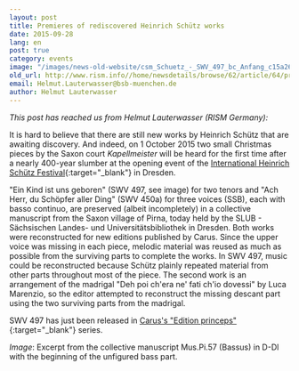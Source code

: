 ```yaml
---
layout: post
title: Premieres of rediscovered Heinrich Schütz works
date: 2015-09-28
lang: en
post: true
category: events
image: "/images/news-old-website/csm_Schuetz_-_SWV_497_bc_Anfang_c15a261727.jpg"
old_url: http://www.rism.info//home/newsdetails/browse/62/article/64/premieres-of-rediscovered-heinrich-schuetz-works.html
email: Helmut.Lauterwasser@bsb-muenchen.de
author: Helmut Lauterwasser
---
```





_This post has reached us from Helmut Lauterwasser (RISM Germany):_

It is hard to believe that there are still new works by Heinrich Schütz that are awaiting discovery. And indeed, on 1 October 2015 two small Christmas pieces by the Saxon court _Kapellmeister_ will be heard for the first time after a nearly 400-year slumber at the opening event of the [International Heinrich Schütz Festival](http://www.sch%C3%BCtz-musikfest.de/){:target="_blank"} in Dresden.

"Ein Kind ist uns geboren" (SWV 497, see image) for two tenors and "Ach Herr, du Schöpfer aller Ding" (SWV 450a) for three voices (SSB), each with basso continuo, are preserved (albeit incompletely) in a collective manuscript from the Saxon village of Pirna, today held by the SLUB - Sächsischen Landes- und Universitätsbibliothek in Dresden. Both works were reconstructed for new editions published by Carus. Since the upper voice was missing in each piece, melodic material was reused as much as possible from the surviving parts to complete the works. In SWV 497, music could be reconstructed because Schütz plainly repeated material from other parts throughout most of the piece. The second work is an arrangement of the madrigal "Deh poi ch'era ne' fati ch'io dovessi" by Luca Marenzio, so the editor attempted to reconstruct the missing descant part using the two surviving parts from the madrigal.

SWV 497 has just been released in [Carus's "Edition princeps"](https://www.carus-verlag.com/komponisten/schuetz/heinrich-schuetz-ein-kind-ist-uns-geboren.html?redirected=1){:target="_blank"} series.



_Image_: Excerpt from the collective manuscript Mus.Pi.57 (Bassus) in D-Dl with the beginning of the unfigured bass part.



<script type="text/javascript">var switchTo5x=true;</script><script type="text/javascript" src="http://w.sharethis.com/button/buttons.js"></script><script type="text/javascript">stLight.options({publisher: "9b601438-1ce1-49d8-bfd7-9cff5df54c17", doNotHash: false, doNotCopy: false, hashAddressBar: false});</script>